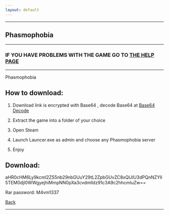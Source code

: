 ```yaml
---
layout: default
---
```


* * *

## Phasmophobia

* * *

### IF YOU HAVE PROBLEMS WITH THE GAME GO TO [THE HELP PAGE](/games/help.md)

* * *

Phasmophobia

## How to download:

1. Download link is encrypted with Base64 , decode Base64 at [Base64 Decode](https://www.base64decode.org/)

2. Extract the game into a folder of your choice

3. Open Steam

4. Launch Launcer.exe as admin and choose any Phasmophobia server

5. Enjoy

## Download:

aHR0cHM6Ly9kcml2ZS5nb29nbGUuY29tL2ZpbGUvZC8xQlJIU3dPQnNZYll5TEM0djl0WWgyejhiMmpNN0pXa3cvdmlldz91c3A9c2hhcmluZw==

Rar password: M4vm1337

[Back](https://m4vmcvrk.github.io/)

* * *